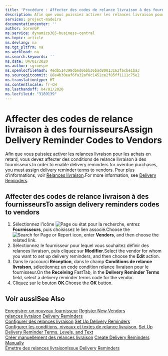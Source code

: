 ```yaml
---
title: 'Procédure : Affecter des codes de relance livraison à des fournisseurs'
description: Afin que vous puissiez activer les relances livraison pour les achats en retard, vous devez affecter des conditions de relance livraison à des fournisseurs.
services: project-madeira
documentationcenter: ''
author: SorenGP
ms.service: dynamics365-business-central
ms.topic: article
ms.devlang: na
ms.tgt_pltfrm: na
ms.workload: na
ms.search.keywords: ''
ms.date: 04/01/2020
ms.author: sgroespe
ms.openlocfilehash: 4edb514398db6d66bb36bad80013162facbe1ba3
ms.sourcegitcommit: 88e4b30eaf6fa32af0c1452ce2f85ff1111c75e2
ms.translationtype: HT
ms.contentlocale: fr-CH
ms.lasthandoff: 04/01/2020
ms.locfileid: "3189139"
---
```

# <a name="assign-delivery-reminder-codes-to-vendors"></a><span data-ttu-id="fc030-103">Affecter des codes de relance livraison à des fournisseurs</span><span class="sxs-lookup"><span data-stu-id="fc030-103">Assign Delivery Reminder Codes to Vendors</span></span>
<span data-ttu-id="fc030-104">Afin que vous puissiez activer les relances livraison pour les achats en retard, vous devez affecter des conditions de relance livraison à des fournisseurs.</span><span class="sxs-lookup"><span data-stu-id="fc030-104">In order to enable delivery reminders for overdue purchases, you must assign delivery reminder terms to vendors.</span></span> <span data-ttu-id="fc030-105">Pour plus d'informations, voir [Relances livraison](delivery-reminders.md).</span><span class="sxs-lookup"><span data-stu-id="fc030-105">For more information, see [Delivery Reminders](delivery-reminders.md).</span></span>  

## <a name="to-assign-delivery-reminders-codes-to-vendors"></a><span data-ttu-id="fc030-106">Affecter des codes de relance livraison à des fournisseurs</span><span class="sxs-lookup"><span data-stu-id="fc030-106">To assign delivery reminders codes to vendors</span></span>  

1.  <span data-ttu-id="fc030-107">Sélectionnez l'icône ![Page ou état pour la recherche](../../media/ui-search/search_small.png "Icône Page ou état pour la recherche"), entrez **Fournisseurs**, puis choisissez le lien associé.</span><span class="sxs-lookup"><span data-stu-id="fc030-107">Choose the ![Search for Page or Report](../../media/ui-search/search_small.png "Search for Page or Report icon") icon, enter **Vendors**, and then choose the related link.</span></span>  
2.  <span data-ttu-id="fc030-108">Sélectionnez le fournisseur pour lequel vous souhaitez définir des relances livraison, puis cliquez sur **Modifier**.</span><span class="sxs-lookup"><span data-stu-id="fc030-108">Select the vendor for whom you want to set up delivery reminders, and then choose the **Edit** action.</span></span>  
3.  <span data-ttu-id="fc030-109">Dans le raccourci **Réception**, dans le champ **Conditions de relance livraison**, sélectionnez un code condition relance livraison pour le fournisseur.</span><span class="sxs-lookup"><span data-stu-id="fc030-109">On the **Receiving** FastTab, in the **Delivery Reminder Terms** field, select a delivery reminder terms code for the vendor.</span></span>  
4.  <span data-ttu-id="fc030-110">Cliquez sur le bouton **OK**.</span><span class="sxs-lookup"><span data-stu-id="fc030-110">Choose the **OK** button.</span></span>  

## <a name="see-also"></a><span data-ttu-id="fc030-111">Voir aussi</span><span class="sxs-lookup"><span data-stu-id="fc030-111">See Also</span></span>  
 <span data-ttu-id="fc030-112">[Enregistrer un nouveau fournisseur](../../purchasing-how-register-new-vendors.md) </span><span class="sxs-lookup"><span data-stu-id="fc030-112">[Register New Vendors](../../purchasing-how-register-new-vendors.md) </span></span>  
 <span data-ttu-id="fc030-113">[relances livraison](delivery-reminders.md) </span><span class="sxs-lookup"><span data-stu-id="fc030-113">[Delivery Reminders](delivery-reminders.md) </span></span>  
 <span data-ttu-id="fc030-114">[Configurer des relances livraison](how-to-set-up-delivery-reminders.md) </span><span class="sxs-lookup"><span data-stu-id="fc030-114">[Set Up Delivery Reminders](how-to-set-up-delivery-reminders.md) </span></span>  
 <span data-ttu-id="fc030-115">[Configurer les conditions, niveaux et textes de relance livraison.](how-to-set-up-delivery-reminder-terms-levels-and-text.md) </span><span class="sxs-lookup"><span data-stu-id="fc030-115">[Set Up Delivery Reminder Terms, Levels, and Text](how-to-set-up-delivery-reminder-terms-levels-and-text.md) </span></span>  
 <span data-ttu-id="fc030-116">[Créer manuellement des relances livraison](how-to-create-delivery-reminders-manually.md) </span><span class="sxs-lookup"><span data-stu-id="fc030-116">[Create Delivery Reminders Manually](how-to-create-delivery-reminders-manually.md) </span></span>  
 [<span data-ttu-id="fc030-117">Émettre des relances livraison</span><span class="sxs-lookup"><span data-stu-id="fc030-117">Issue Delivery Reminders</span></span>](how-to-issue-delivery-reminders.md)
